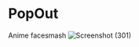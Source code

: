 # PopOut
Anime facesmash
![Screenshot (301)](https://github.com/BertramChabu/PopOut/assets/145387124/d1874343-1ce9-4f6b-b6a9-117fe078ec9c)
